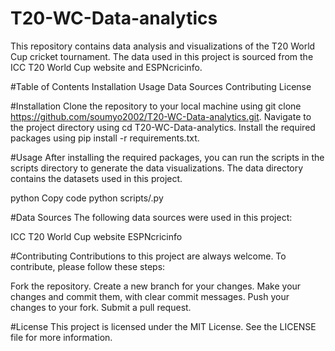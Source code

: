 # T20-WC-Data-analytics
This repository contains data analysis and visualizations of the T20 World Cup cricket tournament. The data used in this project is sourced from the ICC T20 World Cup website and ESPNcricinfo.

#Table of Contents
Installation
Usage
Data Sources
Contributing
License

#Installation
Clone the repository to your local machine using git clone https://github.com/soumyo2002/T20-WC-Data-analytics.git.
Navigate to the project directory using cd T20-WC-Data-analytics.
Install the required packages using pip install -r requirements.txt.

#Usage
After installing the required packages, you can run the scripts in the scripts directory to generate the data visualizations. The data directory contains the datasets used in this project.

python
Copy code
python scripts/<script-name>.py

#Data Sources
The following data sources were used in this project:

ICC T20 World Cup website
ESPNcricinfo

#Contributing
Contributions to this project are always welcome. To contribute, please follow these steps:

Fork the repository.
Create a new branch for your changes.
Make your changes and commit them, with clear commit messages.
Push your changes to your fork.
Submit a pull request.

#License
This project is licensed under the MIT License. See the LICENSE file for more information.
